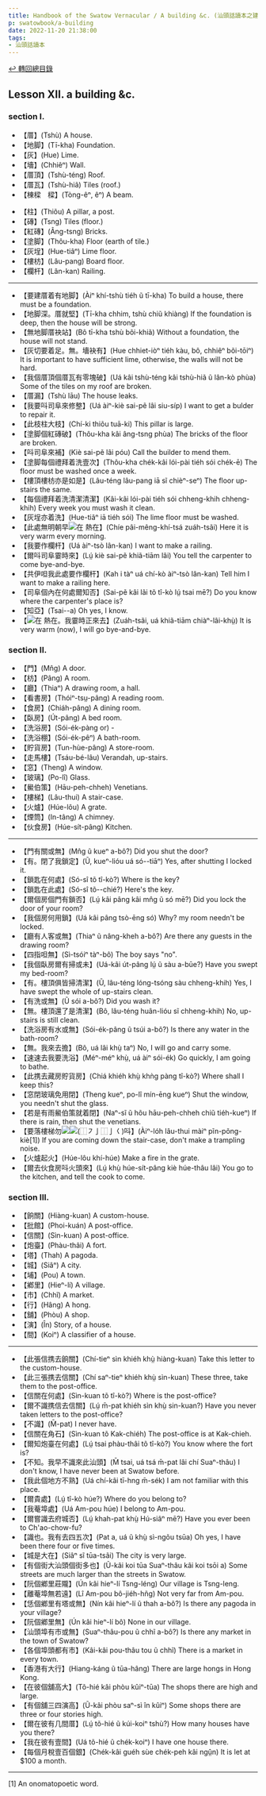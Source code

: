 ```yaml
---
title: Handbook of the Swatow Vernacular / A building &c. (汕頭話讀本之建築)
p: swatowbook/a-building
date: 2022-11-20 21:38:00
tags: 
- 汕頭話讀本
---
```


[↩️ 轉回總目錄](/swatowbook)

## Lesson XII. a building &c.

### section I.

* 【厝】(Tshù) A house.
* 【地脚】(Tī-kha) Foundation.
* 【灰】(Hue) Lime.
* 【墻】(Chhiêⁿ) Wall.
* 【厝頂】(Tshù-téng) Roof.
* 【厝瓦】(Tshù-hiã) Tiles (roof.)
* 【棟樑　樑】(Tòng-êⁿ, êⁿ) A beam.
<!--more-->
* 【柱】(Thiõu) A pillar, a post.
* 【磚】(Tsng) Tiles (floor.)
* 【紅磚】(Âng-tsng) Bricks.
* 【塗脚】(Thôu-kha) Floor (earth of tile.)
* 【灰埕】(Hue-tiâⁿ) Lime floor.
* 【樓枋】(Lâu-pang) Board floor.
* 【欄杆】(Lân-kan) Railing.

------

* 【要建厝着有地脚】(Àiⁿ khí-tshù tiéh ũ tī-kha) To build a house, there must be a foundation.
* 【地脚深。厝就堅】(Tī-kha chhim, tshù chiũ khiàng) If the foundation is deep, then the house will be strong.
* 【無地脚厝袂站】(Bô tī-kha tshù bõi-khiã) Without a foundation, the house will not stand.
* 【灰切要着足。無。墻袂有】(Hue chhiet-iòⁿ tiéh kàu, bô, chhiêⁿ bõi-tōiⁿ) It is important to have sufficient lime, otherwise, the walls will not be hard.
* 【我個厝頂個厝瓦有零塊破】(Uá kâi tshù-téng kâi tshù-hiã ũ lân-kò phùa) Some of the tiles on my roof are broken.
* 【厝漏】(Tshù lāu) The house leaks.
* 【我要呌司阜來修整】(Uá àiⁿ-kiè sai-pẽ lâi siu-síp) I want to get a bulder to repair it.
* 【此枝柱大枝】(Chí-ki thiõu tuā-ki) This pillar is large.
* 【塗脚個紅磚破】(Thôu-kha kâi âng-tsng phùa) The bricks of the floor are broken.
* 【呌司阜來補】(Kiè sai-pẽ lâi póu) Call the builder to mend them.
* 【塗脚每個禮拜着洗壹次】(Thôu-kha chék-kâi lói-pài tiéh sói chék-ē) The floor must be washed once a week.
* 【樓頂樓枋亦是如是】(Lâu-téng lâu-pang iā sĩ chièⁿ-seⁿ) The floor up-stairs the same.
* 【每個禮拜着洗清潔清潔】(Kâi-kâi lói-pài tiéh sói chheng-khih chheng-khih) Every week you must wash it clean.
* 【灰埕亦着洗】(Hue-tiâⁿ iā tiéh sói) The lime floor must be washed.
* 【此處無明朝早![](https://glyphwiki.org/glyph/u24360.50px.png)在 熱在】(Chíe pâi-mêng-khí-tsá zuáh-tsãi) Here it is very warm every morning.
* 【我要作欄杆】(Uá àiⁿ-tsò lân-kan) I want to make a railing.
* 【爾呌司阜霎時來】(Lṳ́ kiè sai-pẽ khiã-tiām lâi) You tell the carpenter to come bye-and-bye.
* 【共伊呾我此處要作欄杆】(Kah i tàⁿ uá chí-kò àiⁿ-tsò lân-kan) Tell him I want to make a railing here.
* 【司阜個內在何處爾知否】(Sai-pẽ kâi lãi tõ tî-kò lṳ́ tsai mē?) Do you know where the carpenter's place is?
* 【知亞】(Tsai--a) Oh yes, I know.
* 【![](https://glyphwiki.org/glyph/u24360.50px.png)在 熱在。我霎時正來去】(Zuáh-tsãi, uá khiã-tiām chiàⁿ-lâi-khṳ̀) It is very warm (now), I will go bye-and-bye.

### section II.

* 【門】(Mn̂g) A door.
* 【枋】(Pâng) A room.
* 【廳】(Thiaⁿ) A drawing room, a hall.
* 【看書房】(Thóiⁿ-tsṳ-pâng) A reading room.
* 【食房】(Chiáh-pâng) A dining room.
* 【臥房】(Út-pâng) A bed room.
* 【洗浴房】(Sói-ék-pàng or) -
* 【洗浴棚】(Sói-ék-pêⁿ) A bath-room.
* 【貯貨房】(Tun-hùe-pâng) A store-room.
* 【走馬樓】(Tsáu-bé-lâu) Verandah, up-stairs.
* 【窓】(Theng) A window.
* 【玻璃】(Po-lî) Glass.
* 【鱟伯策】(Hāu-peh-chheh) Venetians.
* 【樓梯】(Lâu-thui) A stair-case.
* 【火爐】(Húe-lôu) A grate.
* 【煙筒】(In-tâng) A chimney.
* 【伙食房】(Húe-sít-pâng) Kitchen.

------

* 【門有關或無】(Mn̂g ũ kueⁿ a-bô?) Did you shut the door?
* 【有。閉了我鎖定】(Ũ, kueⁿ-lióu uá só--tiāⁿ) Yes, after shutting I locked it.
* 【鎖匙在何處】(Só-sî tõ tî-kò?) Where is the key?
* 【鎖匙在此處】(Só-sî tõ--chié?) Here's the key.
* 【爾個房個門有鎖否】(Lṳ́ kâi pâng kâi mn̂g ũ só mē?) Did you lock the door of your room?
* 【我個房何用鎖】(Uá kâi pâng tsò-ēng só) Why? my room needn't be locked.
* 【廳有人客或無】(Thiaⁿ ũ nâng-kheh a-bô?) Are there any guests in the drawing room?
* 【四指呾無】(Sì-tsóiⁿ tàⁿ-bô) The boy says "no".
* 【我個臥房爾有掃或未】(Uá-kâi út-pâng lṳ́ ũ sàu a-būe?) Have you swept my bed-room?
* 【有。樓頂俱皆掃清潔】(Ũ, lâu-téng lóng-tsóng sàu chheng-khih) Yes, I have swept the whole of up-stairs clean.
* 【有洗或無】(Ũ sói a-bô?) Did you wash it?
* 【無。樓頂還了是清潔】(Bô, lâu-téng huân-lióu sĩ chheng-khih) No, up-stairs is still clean.
* 【洗浴房有水或無】(Sói-ék-pâng ũ tsúi a-bô?) Is there any water in the bath-room?
* 【無。我來去擔】(Bô, uá lâi khṳ̀ taⁿ) No, I will go and carry some.
* 【速速去我要洗浴】(Méⁿ-méⁿ khṳ̀, uá àiⁿ sói-ék) Go quickly, I am going to bathe.
* 【此携去藏房貯貨房】(Chiá khiéh khṳ̀ khǹg pàng tî-kò?) Where shall I keep this?
* 【窓閉玻璃免用閉】(Theng kueⁿ, po-lî mín-ēng kueⁿ) Shut the window, you needn't shut the glass.
* 【若是有雨鱟伯策就着閉】(Naⁿ-sĩ ũ hõu hāu-peh-chheh chiũ tiéh-kueⁿ) If there is rain, then shut the venetians.
* 【要落樓梯勿![](https://glyphwiki.org/glyph/u306c4@1.50px.png)![](https://glyphwiki.org/glyph/u306c5@1.50px.png)(⿰㇇亅⿰亅𡿨)呌】(Àiⁿ-lóh lâu-thui màiⁿ pĩn-põng-kiè[1]) If you are coming down the stair-case, don't make a trampling noise.
* 【火爐起火】(Húe-lôu khí-húe) Make a fire in the grate.
* 【爾去伙食房呌火頭來】(Lṳ́ khṳ̀ húe-sít-pâng kiè húe-thâu lâi) You go to the kitchen, and tell the cook to come.

### section III.

* 【餉關】(Hiàng-kuan) A custom-house.
* 【批館】(Phoi-kuán) A post-office.
* 【信關】(Sìn-kuan) A post-office.
* 【炮臺】(Phàu-thâi) A fort.
* 【塔】(Thah) A pagoda.
* 【城】(Siâⁿ) A city.
* 【埔】(Pou) A town.
* 【鄕里】(Hieⁿ-lí) A village.
* 【市】(Chhĩ) A market.
* 【行】(Hâng) A hong.
* 【舖】(Phòu) A shop.
* 【演】(În) Story, of a house.
* 【間】(Koiⁿ) A classifier of a house.

------

* 【此張信携去餉關】(Chí-tieⁿ sìn khiéh khṳ̀ hiàng-kuan) Take this letter to the custom-house.
* 【此三張携去信關】(Chí saⁿ-tieⁿ khiéh khṳ̀ sìn-kuan) These three, take them to the post-office.
* 【信關在何處】(Sìn-kuan tõ tî-kò?) Where is the post-office?
* 【爾不識携信去信關】(Lṳ́ m̄-pat khiéh sìn khṳ̀ sin-kuan?) Have you never taken letters to the post-office?
* 【不識】(M̄-pat) I never have.
* 【信關在角石】(Sìn-kuan tõ Kak-chiéh) The post-office is at Kak-chieh.
* 【爾知炮臺在何處】(Lṳ́ tsai phàu-thâi tõ tî-kò?) You know where the fort is?
* 【不知。我早不識來此汕頭】(M̄ tsai, uá tsá m̄-pat lâi chí Suaⁿ-thâu) I don't know, I have never been at Swatow before.
* 【我此個地方不熟】(Uá chí-kâi tī-hng m̄-sék) I am not familiar with this place.
* 【爾貴處】(Lṳ́ tî-kò húe?) Where do you belong to?
* 【我菴埠處】(Uá Am-pou húe) I belong to Am-pou.
* 【爾嘗識去府城否】(Lṳ́ khah-pat khṳ̀ Hú-siâⁿ mē?) Have you ever been to Ch'ao-chow-fu?
* 【識也。我有去四五次】(Pat a, uá ũ khṳ̀ sì-ngõu tsūa) Oh yes, I have been there four or five times.
* 【城是大在】(Siâⁿ sĩ tūa-tsãi) The city is very large.
* 【有個街大汕頭個街多也】(Ũ-kâi koi tūa Suaⁿ-thâu kâi koi tsōi a) Some streets are much larger than the streets in Swatow.
* 【阮個鄕里莊隴】(Ún kâi hieⁿ-lí Tsng-léng) Our village is Tsng-leng.
* 【離菴埠無若遠】(Lî Am-pou bô-jiéh-hñg) Not very far from Am-pou.
* 【恁個鄕里有塔或無】(Nín kâi hieⁿ-lí ũ thah a-bô?) Is there any pagoda in your village?
* 【阮個鄕里無】(Ún kâi hieⁿ-lí bô) None in our village.
* 【汕頭埠有市或無】(Suaⁿ-thâu-pou ũ chhĩ a-bô?) Is there any market in the town of Swatow?
* 【各個埠頭都有市】(Kâi-kâi pou-thâu tou ũ chhĩ) There is a market in every town.
* 【香港有大行】(Hiang-káng ũ tūa-hâng) There are large hongs in Hong Kong.
* 【在彼個舖高大】(Tõ-hié kâi phòu kûiⁿ-tūa) The shops there are high and large.
* 【有個舖三四演高】(Ũ-kâi phòu saⁿ-sì în kûiⁿ) Some shops there are three or four stories high.
* 【爾在彼有几間厝】(Lṳ́ tõ-hié ũ kúi-koiⁿ tshù?) How many houses have you there?
* 【我在彼有壹間】(Uá tõ-hié ũ chék-koiⁿ) I have one house there.
* 【每個月稅壹百個銀】(Chék-kâi guéh sùe chék-peh kâi ngṳ̂n) It is let at $100 a month.

------

[1] An onomatopoetic word.

